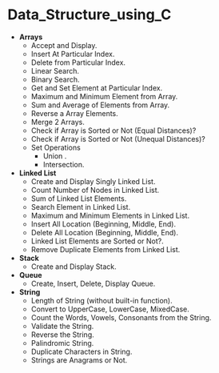 # Data_Structure_using_C

- **Arrays**
	- Accept and Display.
	- Insert At Particular Index.
	- Delete from Particular Index.
	- Linear Search.
	- Binary Search.
	- Get and Set Element at Particular Index.
	- Maximum and Minimum Element from Array.
	- Sum and Average of Elements from Array.
	- Reverse a Array Elements.
	- Merge 2 Arrays.
	- Check if Array is Sorted or Not (Equal Distances)?
	- Check if Array is Sorted or Not (Unequal Distances)?
	- Set Operations
		- Union .
		- Intersection.
- **Linked List** 
	- Create and Display Singly Linked List.
	- Count Number of Nodes in Linked List.
	- Sum of Linked List Elements.
	- Search Element in Linked List.
	- Maximum and Minimum Elements in Linked List.
	- Insert All Location (Beginning, Middle, End).
	- Delete All Location (Beginning, Middle, End).
	- Linked List Elements are Sorted or Not?.
	- Remove Duplicate Elements from Linked List.
- **Stack**
	- Create and Display Stack.
- **Queue**
	- Create, Insert, Delete, Display Queue.
- **String**
	- Length of String (without built-in function).
	- Convert to UpperCase, LowerCase, MixedCase.
	- Count the Words, Vowels, Consonants from the String.
	- Validate the String.
	- Reverse the String.
	- Palindromic String.
	- Duplicate Characters in String.
	- Strings are Anagrams or Not.
